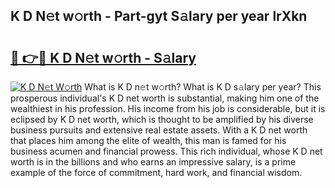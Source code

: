 ## K D N𝚎t w𝚘rth - Part-gyt S𝚊lary per year lrXkn

# <h2><a href="http://gc0t69.nevu.top/?p=K+D">🔗 👉🔴 K D N𝚎t w𝚘rth - S𝚊lary</a></h2>

[![K D N𝚎t W𝚘rth](https://i.imgur.com/Oavwk0R.jpeg)](http://gc0t69.nevu.top/?p=K+D)
What is K D n𝚎t w𝚘rth? What is K D s𝚊lary per year?
This prosperous individual's K D net worth is substantial, making him one of the wealthiest in his profession. His income from his job is considerable, but it is eclipsed by K D net worth, which is thought to be amplified by his diverse business pursuits and extensive real estate assets. With a K D net worth that places him among the elite of wealth, this man is famed for his business acumen and financial prowess. This rich individual, whose K D net worth is in the billions and who earns an impressive salary, is a prime example of the force of commitment, hard work, and financial wisdom.
